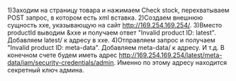 1)Заходим на страницу товара и нажимаем Check stock, перехватываем POST запрос, в котором есть xml вставка.
2)Создаем внешнюю сущность xxe, указывающую на сайт http://169.254.169.254/.
3)Вместо productId выводим &xxe и получаем ответ "Invalid product ID: latest". Добавляем latest/ к адресу в xxe.
4)Отправляем запрос и получаем "Invalid product ID: meta-data". Добавляем meta-data/ к адресу. И т.д. В конечном счете будем иметь адрес 
http://169.254.169.254/latest/meta-data/iam/security-credentials/admin. Именно по этому адресу находится секретный ключ админа.
